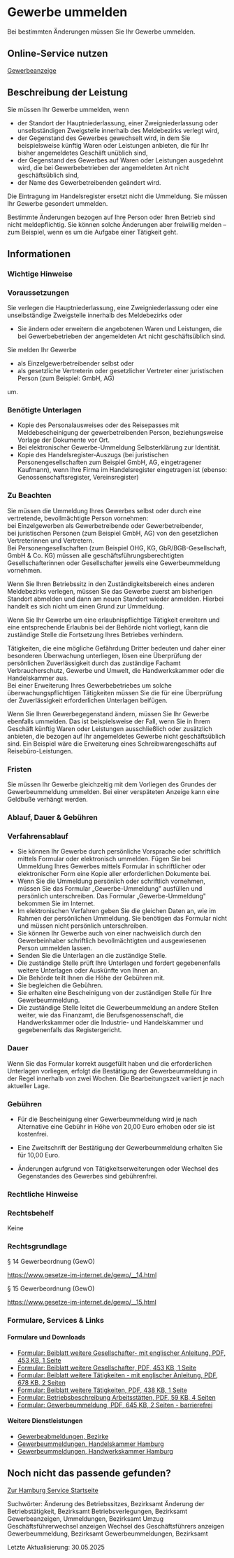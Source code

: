 




Gewerbe ummelden
================

Bei bestimmten Änderungen müssen Sie Ihr Gewerbe ummelden.

Online-Service nutzen
---------------------

[Gewerbeanzeige](https://serviceportal.hamburg.de/HamburgGateway/Service/Entry/GWR)

Beschreibung der Leistung
-------------------------

Sie müssen Ihr Gewerbe ummelden, wenn

* der Standort der Hauptniederlassung, einer Zweigniederlassung oder unselbständigen Zweigstelle innerhalb des Meldebezirks verlegt wird,
* der Gegenstand des Gewerbes gewechselt wird, in dem Sie beispielsweise künftig Waren oder Leistungen anbieten, die für Ihr bisher angemeldetes Geschäft unüblich sind,
* der Gegenstand des Gewerbes auf Waren oder Leistungen ausgedehnt wird, die bei Gewerbebetrieben der angemeldeten Art nicht geschäftsüblich sind,
* der Name des Gewerbetreibenden geändert wird.

Die Eintragung im Handelsregister ersetzt nicht die Ummeldung. Sie müssen Ihr Gewerbe gesondert ummelden.  
  
Bestimmte Änderungen bezogen auf Ihre Person oder Ihren Betrieb sind nicht meldepflichtig. Sie können solche Änderungen aber freiwillig melden – zum Beispiel, wenn es um die Aufgabe einer Tätigkeit geht.

Informationen
-------------

### Wichtige Hinweise

### Voraussetzungen

Sie verlegen die Hauptniederlassung, eine Zweigniederlassung oder eine unselbständige Zweigstelle innerhalb des Meldebezirks oder

* Sie ändern oder erweitern die angebotenen Waren und Leistungen, die bei Gewerbebetrieben der angemeldeten Art nicht geschäftsüblich sind.

Sie melden Ihr Gewerbe

* als Einzelgewerbetreibender selbst oder
* als gesetzliche Vertreterin oder gesetzlicher Vertreter einer juristischen Person (zum Beispiel: GmbH, AG)

um.

### Benötigte Unterlagen

* Kopie des Personalausweises oder des Reisepasses mit Meldebescheinigung der gewerbetreibenden Person, beziehungsweise Vorlage der Dokumente vor Ort.
* Bei elektronischer Gewerbe-Ummeldung Selbsterklärung zur Identität.
* Kopie des Handelsregister-Auszugs (bei juristischen Personengesellschaften zum Beispiel GmbH, AG, eingetragener Kaufmann), wenn Ihre Firma im Handelsregister eingetragen ist (ebenso: Genossenschaftsregister, Vereinsregister)

### Zu Beachten

Sie müssen die Ummeldung Ihres Gewerbes selbst oder durch eine vertretende, bevollmächtigte Person vornehmen:  
bei Einzelgewerben als Gewerbetreibende oder Gewerbetreibender,  
bei juristischen Personen (zum Beispiel GmbH, AG) von den gesetzlichen Vertreterinnen und Vertretern.  
Bei Personengesellschaften (zum Beispiel OHG, KG, GbR/BGB-Gesellschaft, GmbH & Co. KG) müssen alle geschäftsführungsberechtigten Gesellschafterinnen oder Gesellschafter jeweils eine Gewerbeummeldung vornehmen.  
  
Wenn Sie Ihren Betriebssitz in den Zuständigkeitsbereich eines anderen Meldebezirks verlegen, müssen Sie das Gewerbe zuerst am bisherigen Standort abmelden und dann am neuen Standort wieder anmelden. Hierbei handelt es sich nicht um einen Grund zur Ummeldung.  
  
Wenn Sie Ihr Gewerbe um eine erlaubnispflichtige Tätigkeit erweitern und eine entsprechende Erlaubnis bei der Behörde nicht vorliegt, kann die zuständige Stelle die Fortsetzung Ihres Betriebes verhindern.  
  
Tätigkeiten, die eine mögliche Gefährdung Dritter bedeuten und daher einer besonderen Überwachung unterliegen, lösen eine Überprüfung der persönlichen Zuverlässigkeit durch das zuständige Fachamt Verbraucherschutz, Gewerbe und Umwelt, die Handwerkskammer oder die Handelskammer aus.  
Bei einer Erweiterung Ihres Gewerbebetriebes um solche überwachungspflichtigen Tätigkeiten müssen Sie die für eine Überprüfung der Zuverlässigkeit erforderlichen Unterlagen beifügen.  
  
Wenn Sie Ihren Gewerbegegenstand ändern, müssen Sie Ihr Gewerbe ebenfalls ummelden. Das ist beispielsweise der Fall, wenn Sie in Ihrem Geschäft künftig Waren oder Leistungen ausschließlich oder zusätzlich anbieten, die bezogen auf Ihr angemeldetes Gewerbe nicht geschäftsüblich sind. Ein Beispiel wäre die Erweiterung eines Schreibwarengeschäfts auf Reisebüro-Leistungen.

### Fristen

Sie müssen Ihr Gewerbe gleichzeitig mit dem Vorliegen des Grundes der Gewerbeummeldung ummelden. Bei einer verspäteten Anzeige kann eine Geldbuße verhängt werden.

### Ablauf, Dauer & Gebühren

### Verfahrensablauf

* Sie können Ihr Gewerbe durch persönliche Vorsprache oder schriftlich mittels Formular oder elektronisch ummelden. Fügen Sie bei Ummeldung Ihres Gewerbes mittels Formular in schriftlicher oder elektronischer Form eine Kopie aller erforderlichen Dokumente bei.
* Wenn Sie die Ummeldung persönlich oder schriftlich vornehmen, müssen Sie das Formular „Gewerbe-Ummeldung" ausfüllen und persönlich unterschreiben. Das Formular „Gewerbe-Ummeldung" bekommen Sie im Internet.
* Im elektronischen Verfahren geben Sie die gleichen Daten an, wie im Rahmen der persönlichen Ummeldung. Sie benötigen das Formular nicht und müssen nicht persönlich unterschreiben.
* Sie können Ihr Gewerbe auch von einer nachweislich durch den Gewerbeinhaber schriftlich bevollmächtigten und ausgewiesenen Person ummelden lassen.
* Senden Sie die Unterlagen an die zuständige Stelle.
* Die zuständige Stelle prüft Ihre Unterlagen und fordert gegebenenfalls weitere Unterlagen oder Auskünfte von Ihnen an.
* Die Behörde teilt Ihnen die Höhe der Gebühren mit.
* Sie begleichen die Gebühren.
* Sie erhalten eine Bescheinigung von der zuständigen Stelle für Ihre Gewerbeummeldung.
* Die zuständige Stelle leitet die Gewerbeummeldung an andere Stellen weiter, wie das Finanzamt, die Berufsgenossenschaft, die Handwerkskammer oder die Industrie- und Handelskammer und gegebenenfalls das Registergericht.

### Dauer

Wenn Sie das Formular korrekt ausgefüllt haben und die erforderlichen Unterlagen vorliegen, erfolgt die Bestätigung der Gewerbeummeldung in der Regel innerhalb von zwei Wochen. Die Bearbeitungszeit variiert je nach aktueller Lage.

### Gebühren

  
* Für die Bescheinigung einer Gewerbeummeldung wird je nach Alternative eine Gebühr in Höhe von 20,00 Euro erhoben oder sie ist kostenfrei.
  
* Eine Zweitschrift der Bestätigung der Gewerbeummeldung erhalten Sie für 10,00 Euro.
  
* Änderungen aufgrund von Tätigkeitserweiterungen oder Wechsel des Gegenstandes des Gewerbes sind gebührenfrei.

### Rechtliche Hinweise

### Rechtsbehelf

Keine

### Rechtsgrundlage

§ 14 Gewerbeordnung (GewO)  
  
<https://www.gesetze-im-internet.de/gewo/__14.html>  
  
  
  
§ 15 Gewerbeordnung (GewO)  
  
<https://www.gesetze-im-internet.de/gewo/__15.html>

### Formulare, Services & Links

#### Formulare und Downloads

* [Formular: Beiblatt weitere Gesellschafter- mit englischer Anleitung, PDF, 453 KB, 1 Seite](https://fhh1.hamburg.de/Dibis/form/pdf/Formular-Beiblatt-weitere-Gesellschafter_en.pdf)
* [Formular: Beiblatt weitere Gesellschafter, PDF, 453 KB, 1 Seite](https://fhh1.hamburg.de/Dibis/form/pdf/Formular-Beiblatt-weitere-Gesellschafter.pdf)
* [Formular: Beiblatt weitere Tätigkeiten - mit englischer Anleitung, PDF, 678 KB, 2 Seiten](https://fhh1.hamburg.de/Dibis/form/pdf/Formular-Beiblatt-weitere-Taetigkeiten-en.pdf)
* [Formular: Beiblatt weitere Tätigkeiten, PDF, 438 KB, 1 Seite](https://fhh1.hamburg.de/Dibis/form/pdf/Formular-Beiblatt-weitere-Taetigkeiten.pdf)
* [Formular: Betriebsbeschreibung Arbeitsstätten, PDF, 59 KB, 4 Seiten](https://fhh1.hamburg.de/Dibis/form/pdf/6200-10.pdf)
* [Formular: Gewerbeummeldung, PDF, 645 KB, 2 Seiten - barrierefrei](https://fhh1.hamburg.de/Dibis/vordr/7380-4-barrierefrei_09_23.pdf)

#### Weitere Dienstleistungen

* [Gewerbeabmeldungen, Bezirke](https://www.hamburg.de/service/info/11258060/)
* [Gewerbeummeldungen, Handelskammer Hamburg](https://www.hamburg.de/service/info/11318726/)
* [Gewerbeummeldungen, Handwerkskammer Hamburg](https://www.hamburg.de/service/info/11318729/)

Noch nicht das passende gefunden?
---------------------------------

 [Zur Hamburg Service Startseite](/service/)

Suchwörter: Änderung des Betriebssitzes, Bezirksamt Änderung der Betriebstätigkeit, Bezirksamt Betriebsverlegungen, Bezirksamt Gewerbeanzeigen, Ummeldungen, Bezirksamt Umzug Geschäftsführerwechsel anzeigen Wechsel des Geschäftsführers anzeigen Gewerbeummeldung, Bezirksamt Gewerbeummeldungen, Bezirksamt

Letzte Aktualisierung: 30.05.2025

